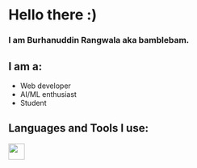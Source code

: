 # Hello there :)
### I am Burhanuddin Rangwala aka bamblebam.

## I am a:
- Web developer
- AI/ML enthusiast
- Student

## Languages and Tools I use:
<img height="32" width="32" src="https://cdn.jsdelivr.net/npm/simple-icons@v3/icons/VisualStudioCode.svg" />
